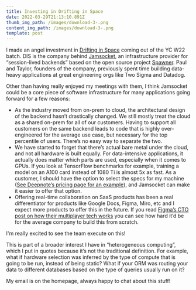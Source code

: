 ```yaml
---
title: Investing in Drifting in Space
date: 2022-03-29T21:13:10.891Z
thumb_img_path: /images/download-3-.png
content_img_path: /images/download-3-.png
template: post
---
```

I made an angel investment in [Drifting in Space](https://driftingin.space/) coming out of the YC W22 batch. DIS is the company behind [Jamsocket](https://jamsocket.com/), an infrastructure provider for “session-lived backends” based on the open source project [Spawner](https://github.com/drifting-in-space/spawner). Paul and Taylor, founders of the company, previously spent time building data-heavy applications at great engineering orgs like Two Sigma and Datadog. 

Other than having really enjoyed my meetings with them, I think Jamsocket could be a core piece of software infrastructure for many applications going forward for a few reasons:

* As the industry moved from on-prem to cloud, the architectural design of the backend hasn’t drastically changed. We still mostly treat the cloud as a shared on-prem for all of our customers. Having to support all customers on the same backend leads to code that is highly over-engineered for the average use case, but necessary for the top percentile of users. There’s no easy way to separate the two.
* We have started to forget that there’s actual bare metal under the cloud, and not all hardware is built equally. For data-intensive applications, it actually does matter which parts are used, especially when it comes to GPUs. If you look at TensorFlow benchmarks for example, training a model on an A100 card instead of 1080 Ti is almost 5x as fast. As a customer, I should have the option to select the specs for my machine ([See Deepnote’s pricing page for an example](https://docs.deepnote.com/resources/pricing#machines-hardware)), and Jamsocket can make it easier to offer that option.
* Offering real-time collaboration on SaaS products has been a real differentiator for products like Google Docs, Figma, Miro, etc and I expect more products to offer this in the future. If you read [Figma’s CTO post on how their multiplayer tech works](https://www.figma.com/blog/how-figmas-multiplayer-technology-works/) you can see how hard it’d be for the average company to build this from scratch. 

I'm really excited to see the team execute on this!

This is part of a broader interest I have in “heterogeneous computing”, which I put in quotes because it’s not the traditional definition. For example, what if hardware selection was inferred by the type of compute that is going to be run, instead of being static? What if your ORM was routing your data to different databases based on the type of queries usually run on it? 

My email is on the homepage, always happy to chat about this stuff!